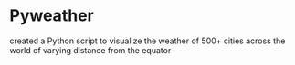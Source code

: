 # Pyweather
created a Python script to visualize the weather of 500+ cities across the world of varying distance from the equator
